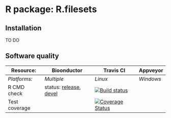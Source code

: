 # R package: R.filesets

## Installation
TO DO


## Software quality


| Resource:     | Bioonductor   | Travis CI        | Appveyor         | 
| ------------- | ------------------ | ---------------- | ---------------- | 
| _Platforms:_  | _Multiple_         | _Linux_          | _Windows_        |
| R CMD check   | status: [release](http://master.bioconductor.org/checkResults/release/bioc-LATEST/R.filesets), [devel](http://master.bioconductor.org/checkResults/devel/bioc-LATEST/R.filesets) | <a href="https://travis-ci.org/HenrikBengtsson/R.filesets"><img src="https://travis-ci.org/HenrikBengtsson/R.filesets.svg?branch=master" alt="Build status"></a>    |  |
| Test coverage |                    | <a href="https://coveralls.io/r/HenrikBengtsson/R.filesets?branch=develop"><img src="https://coveralls.io/repos/HenrikBengtsson/R.filesets/badge.png?branch=develop" alt="Coverage Status"/></a> |                  |
